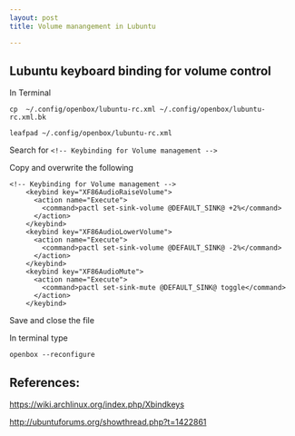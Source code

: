 ```yaml
---
layout: post
title: Volume manangement in Lubuntu

---
```


Lubuntu keyboard binding for volume control
------------------

In Terminal

`cp  ~/.config/openbox/lubuntu-rc.xml ~/.config/openbox/lubuntu-rc.xml.bk`

`leafpad ~/.config/openbox/lubuntu-rc.xml`

Search for `<!-- Keybinding for Volume management -->`

Copy and overwrite the following 

```
<!-- Keybinding for Volume management -->
    <keybind key="XF86AudioRaiseVolume">
      <action name="Execute">
        <command>pactl set-sink-volume @DEFAULT_SINK@ +2%</command>
      </action>
    </keybind>
    <keybind key="XF86AudioLowerVolume">
      <action name="Execute">
        <command>pactl set-sink-volume @DEFAULT_SINK@ -2%</command>
      </action>
    </keybind>
    <keybind key="XF86AudioMute">
      <action name="Execute">
        <command>pactl set-sink-mute @DEFAULT_SINK@ toggle</command>
      </action>
    </keybind>
```

Save and close the file

In terminal type 

`openbox --reconfigure`


References:
------------------

https://wiki.archlinux.org/index.php/Xbindkeys

http://ubuntuforums.org/showthread.php?t=1422861



